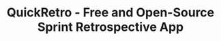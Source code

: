 ---
# https://vitepress.dev/reference/default-theme-home-page
layout: home

title: "QuickRetro - Free and Open-Source Sprint Retrospective App"

hero:
  name: "QuickRetro"
  text: "Self-hosted, Free & Open-source"
  tagline: Easily conduct a Sprint retrospective meeting remotely
  actions:
    - theme: brand
      text: Live Demo
      link: https://demo.quickretro.app
    - theme: alt
      text: Getting Started
      link: /getting-started
  image:
    light: /logo_large_light.png
    dark: /logo_large_dark.png
    # src: /logo.png
    alt: QuickRetro      

features:
  - title: No Signups
    details: That's right! No need to signup or login
  - title: No Board Limits
    details: Create Boards or Invite Users without limits
  - title: Mobile Friendly UI
    details: Easily participate from your mobile phone
  - title: Customize Column Names
    details: Choose upto 5 columns with any name
  - title: Mask/Blur messages
    details: Avoid revealing messages of other participants
  - title: Anonymous Messages
    details: Post messages without revealing your name
  - title: Download as PDF
    details: Download messages as PDF
  - title: Countdown Timer
    details: Stopwatch with max 1 hour limit
  - title: Board Lock
    details: Lock to stop addition/updation of messages
  - title: Dark Theme
    details: Easily switch to use a Dark theme
  - title: Focussed View
    details: Highlight cards just for a User at a time
  - title: Smart CAPTCHA Integration
    details: Built-in integration with Cloudflare Turnstile
  - title: Online Presence Display
    details: See participants present in the meeting
  - title: Auto-Delete data
    details: Auto-delete data with configurable retention duration  
---